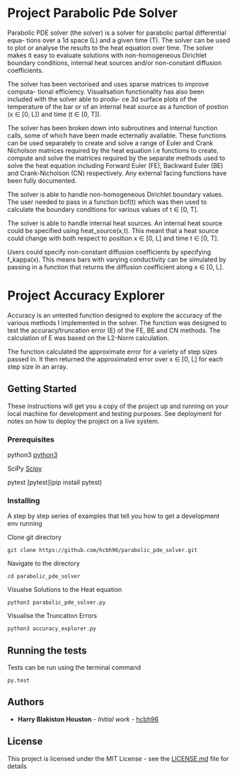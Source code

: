 # Project Parabolic Pde Solver
Parabolic PDE solver (the solver) is a solver for parabolic partial differential equa- tions over a 1d space (L) and a given time (T). The solver can be used to plot or analyse the results to the heat equation over time. The solver makes it easy to evaluate solutions with non-homogeneous Dirichlet boundary conditions, internal heat sources and/or non-constant diffusion coefficients.

The solver has been vectorised and uses sparse matrices to improve computa- tional efficiency.
Visualisation functionality has also been included with the solver able to produ- ce 3d surface plots of the temperature of the bar or of an internal heat source as a function of postion (x ∈ [0, L]) and time (t ∈ [0, T]).

The solver has been broken down into subroutines and internal function calls, some of which have been made ecternally available. These functions can be used separately to create and solve a range of Euler and Crank Nicholson matrices required by the heat equation i.e functions to create, compute and solve the matrices required by the separate methods used to solve the heat equation including Forward Euler (FE), Backward Euler (BE) and Crank-Nicholson (CN) respectively. Any external facing functions have been fully documented.


The solver is able to handle non-homogeneous Dirichlet boundary values. The user needed to pass in a function bcf(t) which was then used to calculate the boundary conditions for various values of t ∈ [0, T].

The solver is able to handle internal heat sources. An internal heat source could be specified using heat\_source(x,t). This meant that a heat source could change with both respect to position x ∈ [0, L] and time t ∈ [0, T].

Users could specify non-constant diffusion coefficients by specifying f\_kappa(x). This means bars with varying conductivity can be simulated by passing in a function that returns the diffusion coefficient along x ∈ [0, L].

# Project Accuracy Explorer
Accuracy is an untested function designed to explore the accuracy of the various methods I implemented in the solver. The function was designed to test the accuracy/truncation error (E) of the FE, BE and CN methods. The calculation of E was based on the L2-Norm calculation.

The function calculated the approximate error for a variety of step sizes passed in. It then returned the approximated error over x ∈ [0, L] for each step size in an array.
## Getting Started

These instructions will get you a copy of the project up and running on your local machine for development and testing purposes. See deployment for notes on how to deploy the project on a live system.

### Prerequisites

python3 [python3](https://www.python.org/downloads/)

SciPy  [Scipy](https://pypi.org/project/scipy/)

pytest [pytest](pip install pytest)

### Installing
A step by step series of examples that tell you how to get a development env running

Clone git directory

```
git clone https://github.com/hcbh96/parabolic_pde_solver.git
```

Navigate to the directory

```
cd parabolic_pde_solver
```

Visualse Solutions to the Heat equation

```
python3 parabolic_pde_solver.py
```

Visualise the Truncation Errors

```
python3 accuracy_explorer.py
```

## Running the tests

Tests can be run using the terminal command

```
py.test
```


## Authors

* **Harry Blakiston Houston** - *Initial work* - [hcbh96](https://github.com/hcbh96)


## License

This project is licensed under the MIT License - see the [LICENSE.md](LICENSE.md) file for details




